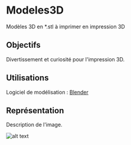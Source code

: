 # Modeles3D
Modèles 3D en *.stl à imprimer en impression 3D

## Objectifs
Divertissement et curiosité pour l'impression 3D.

## Utilisations
Logiciel de modélisation : [Blender](https://www.blender.org)

## Représentation
Description de l'image.

![alt text](https://github.com/TritzA/TableHachage/)
